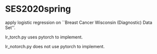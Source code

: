 # SES2020spring
apply logistic regression on ``Breast Cancer Wisconsin (Diagnostic) Data Set''.


lr_torch.py uses pytorch to implement.

lr_notorch.py does not use pytorch to implement.
